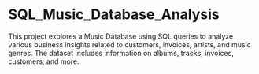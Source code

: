 # SQL_Music_Database_Analysis
This project explores a Music Database using SQL queries to analyze various business insights related to customers, invoices, artists, and music genres. The dataset includes information on albums, tracks, invoices, customers, and more.
